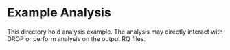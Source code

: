 # Example Analysis

This directory hold analysis example. The analysis may directly interact with DROP or perform analysis on the output RQ files.